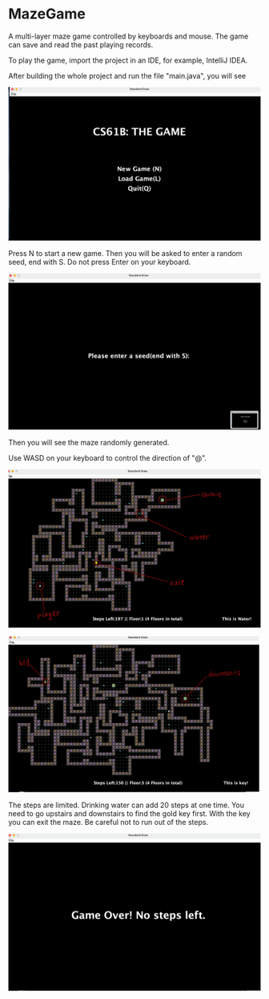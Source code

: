 # MazeGame
A multi-layer maze game controlled by keyboards and mouse. The game can save and read the past playing records.

To play the game, import the project in an IDE, for example, IntelliJ IDEA.

After building the whole project and run the file "main.java", you will see 

![image](/readmeimages/startgame.png)


Press N to start a new game. Then you will be asked to enter a random seed, end with S. Do not press Enter on your keyboard.

![image](/readmeimages/enterseed.png)

Then you will see the maze randomly generated. 

Use WASD on your keyboard to control the direction of "@". 

![image](/readmeimages/ImportedFile.png)

![image](/readmeimages/ImportedFile2.png)

The steps are limited. Drinking water can add 20 steps at one time. You need to go upstairs and downstairs to find the gold key first. With the key you can exit the maze. Be careful not to run out of the steps.

![image](/readmeimages/runoutofsteps.png)
